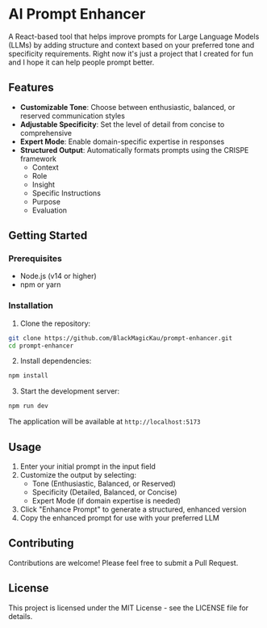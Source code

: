 # AI Prompt Enhancer

A React-based tool that helps improve prompts for Large Language Models (LLMs) by adding structure and context based on your preferred tone and specificity requirements. Right now it's just a project that I created for fun and I hope it can help people prompt better.

## Features

- **Customizable Tone**: Choose between enthusiastic, balanced, or reserved communication styles
- **Adjustable Specificity**: Set the level of detail from concise to comprehensive
- **Expert Mode**: Enable domain-specific expertise in responses
- **Structured Output**: Automatically formats prompts using the CRISPE framework
  - Context
  - Role
  - Insight
  - Specific Instructions
  - Purpose
  - Evaluation

## Getting Started

### Prerequisites

- Node.js (v14 or higher)
- npm or yarn

### Installation

1. Clone the repository:

``` bash
git clone https://github.com/BlackMagicKau/prompt-enhancer.git
cd prompt-enhancer
```

2. Install dependencies:

``` bash
npm install
```

3. Start the development server:

``` bash
npm run dev
```

The application will be available at `http://localhost:5173`

## Usage

1. Enter your initial prompt in the input field
2. Customize the output by selecting:
   - Tone (Enthusiastic, Balanced, or Reserved)
   - Specificity (Detailed, Balanced, or Concise)
   - Expert Mode (if domain expertise is needed)
3. Click "Enhance Prompt" to generate a structured, enhanced version
4. Copy the enhanced prompt for use with your preferred LLM

## Contributing

Contributions are welcome! Please feel free to submit a Pull Request.

## License

This project is licensed under the MIT License - see the LICENSE file for details.